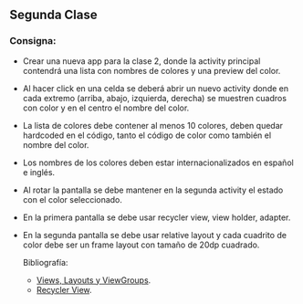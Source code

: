 ## Segunda Clase
###  Consigna:

- Crear una nueva app para la clase 2, donde la activity principal contendrá una lista con nombres de colores y una preview del color. 
- Al hacer click en una celda se deberá abrir un nuevo activity donde en cada extremo (arriba, abajo, izquierda, derecha) se muestren cuadros con color y en el centro el nombre del color.
- La lista de colores debe contener al menos 10 colores, deben quedar hardcoded en el código, tanto el código de color como también el nombre del color.
- Los nombres de los colores deben estar internacionalizados en español e inglés.
- Al rotar la pantalla se debe mantener en la segunda activity el estado con el color seleccionado.
- En la primera pantalla se debe usar recycler view, view holder, adapter.
- En la segunda pantalla se debe usar relative layout y cada cuadrito de color debe ser un frame layout con tamaño de 20dp cuadrado.

  Bibliografía:
  - [Views, Layouts y ViewGroups](https://developer.android.com/guide/topics/ui/declaring-layout?hl=es-419).  
  - [Recycler View](https://developer.android.com/guide/topics/ui/layout/recyclerview).
